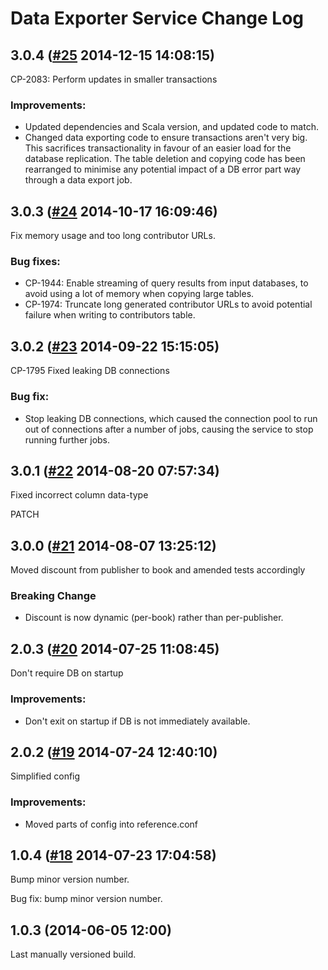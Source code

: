 # Data Exporter Service Change Log

## 3.0.4 ([#25](https://git.mobcastdev.com/Mimir/data-exporter-service/pull/25) 2014-12-15 14:08:15)

CP-2083: Perform updates in smaller transactions

### Improvements:

- Updated dependencies and Scala version, and updated code to match.
- Changed data exporting code to ensure transactions aren't very big. This sacrifices transactionality in favour of an easier load for the database replication. The table deletion and copying code has been rearranged to minimise any potential impact of a DB error part way through a data export job.


## 3.0.3 ([#24](https://git.mobcastdev.com/Mimir/data-exporter-service/pull/24) 2014-10-17 16:09:46)

Fix memory usage and too long contributor URLs.

### Bug fixes:

- CP-1944: Enable streaming of query results from input databases, to avoid using a lot of memory when copying large tables.
- CP-1974: Truncate long generated contributor URLs to avoid potential failure when writing to contributors table.


## 3.0.2 ([#23](https://git.mobcastdev.com/Mimir/data-exporter-service/pull/23) 2014-09-22 15:15:05)

CP-1795 Fixed leaking DB connections

### Bug fix:

- Stop leaking DB connections, which caused the connection pool to run out of connections after a number of jobs, causing the service to stop running further jobs.


## 3.0.1 ([#22](https://git.mobcastdev.com/Mimir/data-exporter-service/pull/22) 2014-08-20 07:57:34)

Fixed incorrect column data-type

PATCH

## 3.0.0 ([#21](https://git.mobcastdev.com/Mimir/data-exporter-service/pull/21) 2014-08-07 13:25:12)

Moved discount from publisher to book and amended tests accordingly

### Breaking Change

* Discount is now dynamic (per-book) rather than per-publisher.

## 2.0.3 ([#20](https://git.mobcastdev.com/Mimir/data-exporter-service/pull/20) 2014-07-25 11:08:45)

Don't require DB on startup

### Improvements:

- Don't exit on startup if DB is not immediately available.


## 2.0.2 ([#19](https://git.mobcastdev.com/Mimir/data-exporter-service/pull/19) 2014-07-24 12:40:10)

Simplified config

### Improvements:

* Moved parts of config into reference.conf


## 1.0.4 ([#18](https://git.mobcastdev.com/Mimir/data-exporter-service/pull/18) 2014-07-23 17:04:58)

Bump minor version number.

Bug fix: bump minor version number.

## 1.0.3 (2014-06-05 12:00)

Last manually versioned build.
